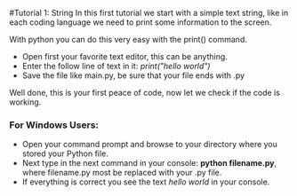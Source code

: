 #Tutorial 1: String 
In this first tutorial we start with a simple text string, like in each coding language we need to print some information to the screen.

With python you can do this very easy with the print() command.

- Open first your favorite text editor, this can be anything.
- Enter the follow line of text in it: *print("hello world")*
- Save the file like main.py, be sure that your file ends with .py

Well done, this is your first peace of code, now let we check if the code is working.

### For Windows Users:

- Open your command prompt and browse to your directory where you stored your Python file.
- Next type in the next command in your console: **python filename.py**, where filename.py most be replaced with your .py file.
- If everything is correct you see the text *hello world* in your console.
